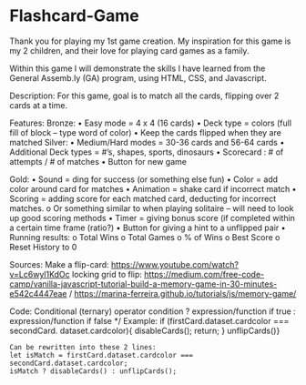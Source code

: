 # Flashcard-Game

Thank you for playing my 1st game creation. My inspiration for this game is my 2 children, and their love for playing card games as a family.

Within this game I will demonstrate the skills I have learned from the General Assemb.ly (GA) program, using HTML, CSS, and Javascript.

Description:
For this game, goal is to match all the cards, flipping over 2 cards at a time.

Features:
Bronze:
•	Easy mode = 4 x 4 (16 cards)
•	Deck type = colors (full fill of block – type word of color)
•	Keep the cards flipped when they are matched
Silver:
•	Medium/Hard modes = 30-36 cards and 56-64 cards
•	Additional Deck types = #’s, shapes, sports, dinosaurs
•	Scorecard : # of attempts / # of matches
•	Button for new game

Gold:
•	Sound = ding for success (or something else fun)
•	Color = add color around card for matches
•	Animation = shake card if incorrect match
•	Scoring = adding score for each matched card, deducting for incorrect matches.
    o	Or something similar to when playing solitaire – will need to look up good scoring methods
•	Timer = giving bonus score (if completed within a certain time frame (ratio?)
•	Button for giving a hint to a unflipped pair
•	Running results:
    o	Total Wins
    o	Total Games
    o	% of Wins
    o	Best Score
    o	Reset History to 0




Sources: 
Make a flip-card: https://www.youtube.com/watch?v=Lc6wyl1KdOc
locking grid to flip: https://medium.com/free-code-camp/vanilla-javascript-tutorial-build-a-memory-game-in-30-minutes-e542c4447eae / https://marina-ferreira.github.io/tutorials/js/memory-game/

Code: Conditional (ternary) operator condition ? expression/function if true : expression/function if false */
    Example:
    if (firstCard.dataset.cardcolor === secondCard. dataset.cardcolor){
    disableCards();
    return;
    }
    unflipCards()}

    Can be rewritten into these 2 lines:
    let isMatch = firstCard.dataset.cardcolor === secondCard.dataset.cardcolor;
    isMatch ? disableCards() : unflipCards();